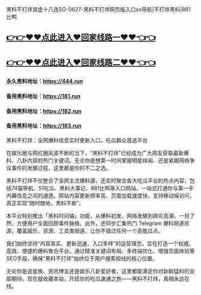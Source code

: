 黑料不打烊肾虚十八连SO-0627-黑料不打烊网页版入口so导航|不打烊黑料|881比鸭

## [👉👉♥♥点此进入♥回家线路一♥♥👈👈](https://unpkg.com/182run/index.html)
## [👉👉♥♥点此进入♥回家线路二♥♥👈👈](https://unpkg.com/182-1run/index.html)

#### 永久黑料地址：https://444.run
#### 备用黑料地址：https://181.run
#### 备用黑料地址：https://182.run
#### 备用黑料地址：https://183.run

黑料不打烊：全网爆料信息实时更新入口，吃瓜群众首选平台

在娱乐圈与网红圈风波不断的当下，“黑料不打烊”已经成为广大网友获取最新爆料、八卦内容的热门关键词。无论你是想第一时间掌握明星绯闻、还是紧跟网络争议事件的发酵过程，这里都是你的不二之选。

黑料不打烊不仅整合了全网主流爆料源，还实时聚合各大吃瓜平台的热点内容，包括74猫导航、51吃瓜、黑料大事记、881比鸭等入口网站，一站式打通你与第一手内幕信息之间的通道。网站内容更新频率高、页面加载速度快，支持移动端访问，真正实现“随时随地，黑料不断”。

本平台特别推出「黑料时间轴」功能，从爆料初发、网络发酵到舆论高潮，一目了然，方便用户全面回顾事件脉络。此外，还同步汇集热门 Telegram 爆料频道资源，覆盖娱乐、资源、工具类频道，让你不错过任何一个高能瓜点。

我们始终坚持“内容真实、更新迅速、入口多样”的运营理念，旨在打造一个权威、高效、便捷的爆料聚合平台。通过精准关键词布局、多终端优化、增强页面体验等SEO手段，确保“黑料不打烊”始终位于用户搜索视线的核心位置。

无论你是追星族、资讯博主还是娱乐八卦爱好者，这里都能满足你对新鲜猛料的全部期待。现在就收藏本站，开启你的吃瓜速通之旅——黑料不打烊，真相永远在线。
